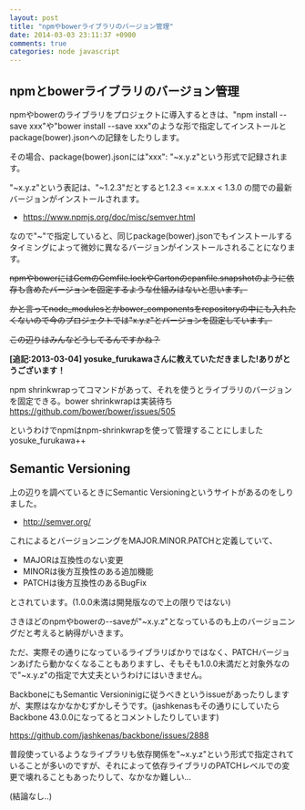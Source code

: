 ```yaml
---
layout: post
title: "npmやbowerライブラリのバージョン管理"
date: 2014-03-03 23:11:37 +0900
comments: true
categories: node javascript
---
```


## npmとbowerライブラリのバージョン管理

npmやbowerのライブラリをプロジェクトに導入するときは、"npm install --save xxx"や"bower install --save xxx"のような形で指定してインストールとpackage(bower).jsonへの記録をしたりします。

その場合、package(bower).jsonには"xxx": "~x.y.z"という形式で記録されます。

"~x.y.z"という表記は、"~1.2.3"だとすると1.2.3 <= x.x.x < 1.3.0 の間での最新バージョンがインストールされます。

<!-- more -->

* https://www.npmjs.org/doc/misc/semver.html


なので"~"で指定していると、同じpackage(bower).jsonでもインストールするタイミングによって微妙に異なるバージョンがインストールされることになります。

~~npmやbowerにはGemのGemfile.lockやCartonのcpanfile.snapshotのように依存も含めたバージョンを固定するような仕組みはないと思います。~~

~~かと言ってnode_modulesとかbower_componentsをrepositoryの中にも入れたくないので今のプロジェクトでは"x.y.z"とバージョンを固定しています。~~

~~この辺りはみんなどうしてるんですかね？~~

**[追記:2013-03-04] yosuke_furukawaさんに教えていただきました!ありがとうございます！**

>
npm shrinkwrapってコマンドがあって、それを使うとライブラリのバージョンを固定できる。bower shrinkwrapは実装待ち https://github.com/bower/bower/issues/505


というわけでnpmはnpm-shrinkwrapを使って管理することにしました yosuke\_furukawa++


## Semantic Versioning

上の辺りを調べているときにSemantic Versioningというサイトがあるのをしりました。

* http://semver.org/

これによるとバージョンニングをMAJOR.MINOR.PATCHと定義していて、

* MAJORは互換性のない変更
* MINORは後方互換性のある追加機能
* PATCHは後方互換性のあるBugFix

とされています。(1.0.0未満は開発版なので上の限りではない)

さきほどのnpmやbowerの--saveが"~x.y.z"となっているのも上のバージョニングだと考えると納得がいきます。

ただ、実際その通りになっているライブラリばかりではなく、PATCHバージョンあげたら動かなくなることもありますし、そもそも1.0.0未満だと対象外なので"~x.y.z"の指定で大丈夫というわけにはいきません。

BackboneにもSemantic Versioninigに従うべきというissueがあったりしますが、実際はなかなかむずかしそうです。(jashkenasもその通りにしていたらBackbone 43.0.0になってるとコメントしたりしています)

https://github.com/jashkenas/backbone/issues/2888

普段使っているようなライブラリも依存関係を"~x.y.z"という形式で指定されていることが多いのですが、それによって依存ライブラリのPATCHレベルでの変更で壊れることもあったりして、なかなか難しい...

(結論なし..)


